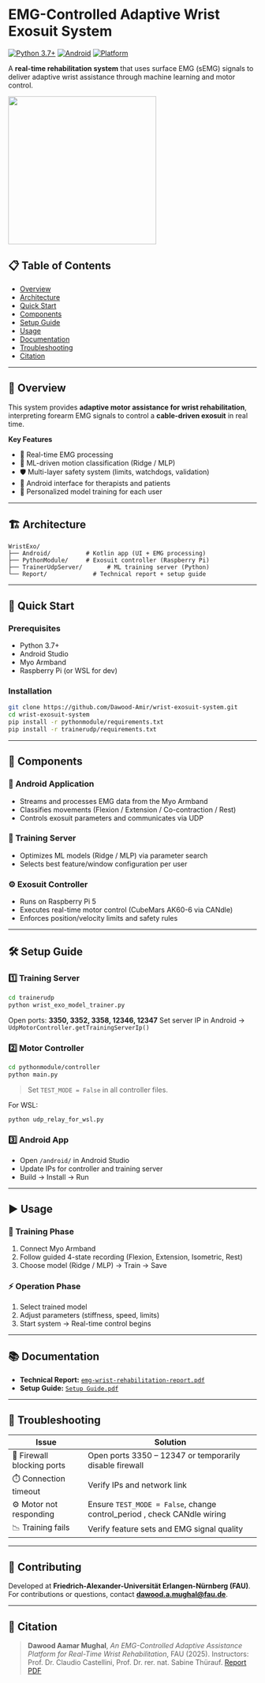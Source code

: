 # EMG-Controlled Adaptive Wrist Exosuit System

[![Python 3.7+](https://img.shields.io/badge/python-3.7+-blue.svg)](https://www.python.org/downloads/)
[![Android](https://img.shields.io/badge/Android-Kotlin-green.svg)](https://developer.android.com/)
[![Platform](https://img.shields.io/badge/Platform-Android%20%7C%20Raspberry%20Pi%20%7C%20Python-lightgrey.svg)]()

A **real-time rehabilitation system** that uses surface EMG (sEMG) signals to deliver adaptive wrist assistance through machine learning and motor control.


<p align="left">
  
  <img src="https://github.com/Dawood-Amir/wrist-exosuit-system/blob/main/Report/demo.gif?raw=true" width="300"/>
</p>

## 📋 Table of Contents

* [Overview](#overview)
* [Architecture](#architecture)
* [Quick Start](#quick-start)
* [Components](#components)
* [Setup Guide](#setup-guide)
* [Usage](#usage)
* [Documentation](#documentation)
* [Troubleshooting](#troubleshooting)
* [Citation](#citation)

---

## 🎯 Overview
<a name="overview"></a>

This system provides **adaptive motor assistance for wrist rehabilitation**, interpreting forearm EMG signals to control a **cable-driven exosuit** in real time.

**Key Features**

* 🧠 Real-time EMG processing 
* 🤖 ML-driven motion classification (Ridge / MLP)
* 🛡️ Multi-layer safety system (limits, watchdogs, validation)
* 📱 Android interface for therapists and patients
* 🔧 Personalized model training for each user

---

## 🏗️ Architecture
<a name="architecture"></a>

```
WristExo/
├── Android/          # Kotlin app (UI + EMG processing)
├── PythonModule/     # Exosuit controller (Raspberry Pi)
├── TrainerUdpServer/       # ML training server (Python)
└── Report/             # Technical report + setup guide
```

---

## 🚀 Quick Start
<a name="quick-start"></a>

### Prerequisites

* Python 3.7+
* Android Studio
* Myo Armband
* Raspberry Pi (or WSL for dev)

### Installation

```bash
git clone https://github.com/Dawood-Amir/wrist-exosuit-system.git
cd wrist-exosuit-system
pip install -r pythonmodule/requirements.txt
pip install -r trainerudp/requirements.txt
```

---

## 🧩 Components
<a name="components"></a>

### 📱 Android Application

* Streams and processes EMG data from the Myo Armband
* Classifies movements (Flexion / Extension / Co-contraction / Rest)
* Controls exosuit parameters and communicates via UDP

### 🧠 Training Server

* Optimizes ML models (Ridge / MLP) via parameter search
* Selects best feature/window configuration per user

### ⚙️ Exosuit Controller

* Runs on Raspberry Pi 5
* Executes real-time motor control (CubeMars AK60-6 via CANdle)
* Enforces position/velocity limits and safety rules

---

## 🛠️ Setup Guide
<a name="setup-guide"></a>

### 1️⃣ Training Server

```bash
cd trainerudp
python wrist_exo_model_trainer.py
```

Open ports: **3350, 3352, 3358, 12346, 12347**
Set server IP in Android → `UdpMotorController.getTrainingServerIp()`

### 2️⃣ Motor Controller

```bash
cd pythonmodule/controller
python main.py
```

> Set `TEST_MODE = False` in all controller files.

For WSL:

```bash
python udp_relay_for_wsl.py
```

### 3️⃣ Android App

* Open `/android/` in Android Studio
* Update IPs for controller and training server
* Build → Install → Run

---

## ▶️ Usage
<a name="usage"></a>

### 🧾 Training Phase

1. Connect Myo Armband
2. Follow guided 4-state recording (Flexion, Extension, Isometric, Rest)
3. Choose model (Ridge / MLP) → Train → Save

### ⚡ Operation Phase

1. Select trained model
2. Adjust parameters (stiffness, speed, limits)
3. Start system → Real-time control begins

---

## 📚 Documentation
<a name="documentation"></a>

* **Technical Report:** [`emg-wrist-rehabilitation-report.pdf`](Report/emg-wrist-rehabilitation-report.pdf)
* **Setup Guide:** [`Setup Guide.pdf`](Report/Setup%20Guide.pdf)

---

## 🧩 Troubleshooting
<a name="troubleshooting"></a>

| Issue                      | Solution                                                |
| -------------------------- | ------------------------------------------------------- |
| 🔴 Firewall blocking ports | Open ports 3350 – 12347 or temporarily disable firewall |
| ⏱️ Connection timeout      | Verify IPs and network link                             |
| ⚙️ Motor not responding    | Ensure `TEST_MODE = False`, change control_period , check CANdle wiring      |
| 📉 Training fails          | Verify feature sets and EMG signal quality              |

---

## 🤝 Contributing

Developed at **Friedrich-Alexander-Universität Erlangen-Nürnberg (FAU)**.
For contributions or questions, contact **[dawood.a.mughal@fau.de](mailto:dawood.a.mughal@fau.de)**.

---

## 📄 Citation
<a name="citation"></a>

> **Dawood Aamar Mughal**, *An EMG-Controlled Adaptive Assistance Platform for Real-Time Wrist Rehabilitation*, FAU (2025).
> Instructors: Prof. Dr. Claudio Castellini, Prof. Dr. rer. nat. Sabine Thürauf.
> [Report PDF](Report/emg-wrist-rehabilitation-report.pdf)



